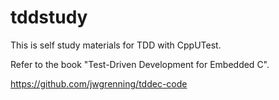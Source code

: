 # tddstudy


This is self study materials for TDD with CppUTest.


Refer to the book "Test-Driven Development for Embedded C".


https://github.com/jwgrenning/tddec-code

